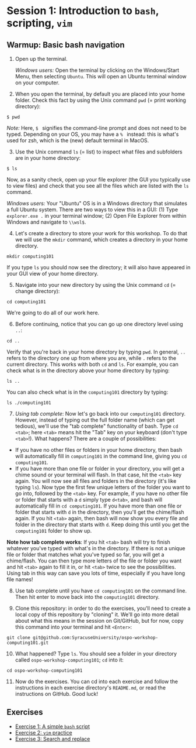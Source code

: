 # Session 1: Introduction to `bash`, scripting, `vim`

## Warmup: Basic bash navigation

1. Open up the terminal.

   *Windows users:* Open the terminal by clicking on the Windows/Start Menu, then selecting `Ubuntu`. This will open an Ubuntu terminal window on your computer.

2. When you open the terminal, by default you are placed into your home folder. Check this fact by using the Unix command `pwd` (= print working directory):
```
$ pwd
```
   
   *Note:* Here, `$ ` signifies the command-line prompt and does not need to be typed. Depending on your OS, you may have a `% ` instead: this is what's used for zsh, which is the (new) default terminal in MacOS.

3. Use the Unix command `ls` (= list) to inspect what files and subfolders are in your home directory:
```
$ ls
``` 

Now, as a sanity check, open up your file explorer (the GUI you typically use to view files) and check that you see all the files which are listed with the `ls` command.

   *Windows users:* Your "Ubuntu" OS is in a Windows directory that simulates a full Ubuntu system. There are two ways to view this in a GUI: (1) Type `explorer.exe .` in your terminal window; (2) Open File Explorer from within Windows and navigate to `\\wsl$`.
   
4. Let's create a directory to store your work for this workshop. To do that we will use the `mkdir` command, which creates a directory in your home directory.
```
mkdir computing101
```
   If you type `ls` you should now see the directory; it will also have appeared in your GUI view of your home directory.

5. Navigate into your new directory by using the Unix command `cd` (= change directory):
```
cd computing101
```
  We're going to do all of our work here.

6. Before continuing, notice that you can go up one directory level using `..`:
```
cd ..
```
   Verify that you're back in your home directory by typing `pwd`. In general, `..` refers to the directory one up from where you are, while `.` refers to the current directory. This works with both `cd` and `ls`. For example, you can check what is in the directory above your home directory by typing:
```
ls ..
```
  You can also check what is in the `computing101` directory by typing:
 ```
 ls ./computing101
 ```
 
 7. *Using tab complete*: Now let's go back into our `computing101` directory. However, instead of typing out the full folder name (which can get tedious), we'll use the "tab complete" functionality of bash. Type `cd <tab>`; here `<tab>` means hit the "Tab" key on your keyboard (don't type `<tab>`!). What happens? There are a couple of possibilities:
   * If you have no other files or folders in your home directory, then bash will automatically fill in `computing101` in the command line, giving you `cd computing101`.
   * If you have more than one file or folder in your directory, you will get a chime sound or your terminal will flash. In that case, hit the `<tab>` key again. You will now see all files and folders in the directory (it's like typing `ls`). Now type the first few unique letters of the folder you want to go into, followed by the `<tab>` key. For example, if you have no other file or folder that starts with a `d` simply type `d<tab>`, and bash will automatically fill in `cd computing101`. If you have more than one file or folder that starts with `d` in the directory, then you'll get the chime/flash again. If you hit `<tab>` again, then bash will now show you every file and folder in the directory that starts with `d`. Keep doing this until you get the `computing101` folder to show up.

   **Note how tab complete works**: If you hit `<tab>` bash will try to finish whatever you've typed with what's in the directory. If there is not a unique file or folder that matches what you've typed so far, you will get a chime/flash. You can then type more letters of the file or folder you want and hit `<tab>` again to fill it in, or hit `<tab>` twice to see the possibilities. Using tab in this way can save you lots of time, especially if you have long file names!

8. Use tab complete until you have `cd computing101` on the command line. Then hit enter to move back into the `computing101` directory.

9. Clone this repository: in order to do the exercises, you'll need to create a local copy of this repository by "cloning" it. We'll go into more detail about what this means in the session on Git/GitHub, but for now, copy this command into your terminal and hit `<Enter>`:
```
git clone git@github.com:SyracuseUniversity/ospo-workshop-computing101.git
```

10. What happened? Type `ls`. You should see a folder in your directory called `ospo-workshop-computing101`; `cd` into it:

```
cd ospo-workshop-computing101
```

11. Now do the exercises. You can cd into each exercise and follow the instructions in each exercise directory's `README.md`, or read the instructions on GitHub. Good luck!

## Exercises

* [Exercise 1: A simple `bash` script](exercise1)
* [Exercise 2: `vim` practice](exercise2)
* [Exercise 3: Search and replace](exercise3)
